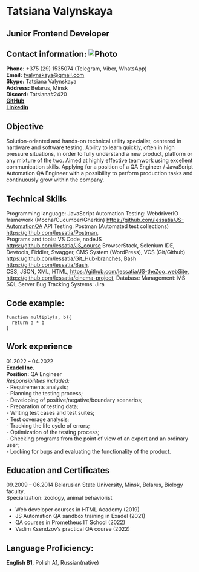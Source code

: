 # Tatsiana Valynskaya

## Junior Frontend Developer
## Contact information: ![Photo](https://media.licdn.com/media/AAYQAQSOAAgAAQAAAAAAAB-zrMZEDXI2T62PSuT6kpB6qg.png)
**Phone:** +375 (29) 1535074 (Telegram, Viber, WhatsApp)  
**Email:**  tvalynskaya@gmail.com  
**Skype:**  Tatsiana Valynskaya    
**Address:**  Belarus, Minsk  
**Discord:** Tatsiana#2420  
**[GitHub](https://github.com/lessatia)**    
**[Linkedin](https://www.linkedin.com/in/tanya-valynskaya)**  

## Objective 

Solution-oriented and hands-on technical utility specialist, centered in hardware and software testing. Ability to learn quickly, often in high pressure situations, in order to fully understand a new product, platform or any mixture of the two. Aimed at highly effective teamwork using excellent communication skills. Applying for a position of a QA Engineer / JavaScript Automation QA Engineer with a possibility to perform production tasks and continuously grow within the company.

## Technical Skills 

Programming language: JavaScript 
Automation Testing: WebdriverIO framework (Mocha/Cucumber/Gherkin) https://github.com/lessatia/JS-AutomationQA 
API Testing: Postman (Automated test collections) https://github.com/lessatia/Postman,     
Programs and tools: VS Code, nodeJS https://github.com/lessatia/JS_course 
BrowserStack, Selenium IDE, Devtools, Fiddler, Swagger, CMS System (WordPress), VCS (Git/Github) https://github.com/lessatia/Git_Hub-branches, 
Bash https://github.com/lessatia/Bash,  
CSS, JSON, XML, HTML, https://github.com/lessatia/JS-theZoo_webSite, https://github.com/lessatia/cinema-project, 
Database Management: MS SQL Server
Bug Tracking Systems: Jira

## Code example:
``` 
function multiply(a, b){
  return a * b  
} 
```

## Work experience 

01.2022 – 04.2022        
**Exadel Inc.**    
**Position:** QA Engineer  
*Responsibilities included:*   
                          - Requirements analysis;  
                          - Planning the testing process;   
                          - Developing of positive/negative/boundary scenarios;  
                          - Preparation of testing data;  
                          - Writing test cases and test suites;   
                          - Test coverage analysis;  
                          - Tracking the life cycle of errors;   
                          - Optimization of the testing process;   
                          - Checking programs from the point of view of an expert and an ordinary user;  
                          - Looking for bugs and evaluating the functionality of the product.

## Education and Certificates 

09.2009 – 06.2014 
Belarusian State University, Minsk, Belarus, Biology faculty,   
Specialization: zoology, animal behaviorist            
                                           
* Web developer courses in HTML Academy (2019)  
* JS Automation QA sandbox training in Exadel (2021)    
* QA courses in Prometheus IT School (2022)  
* Vadim Ksendzov’s practical QA course (2022)   

## Language Proficiency:
**English B1**, Polish A1, Russian(native)

